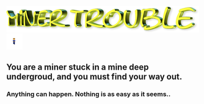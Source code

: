 ![Title Logo](https://github.com/Xquiset/Miner-Trouble/blob/master/Assets/Title%20Logo/image.png?raw=true)
![Character](https://github.com/Xquiset/Miner-Trouble/blob/master/Assets/Miner/sprite_miner0.png?raw=true)
## You are a miner stuck in a mine deep undergroud, and you must find your way out.
### Anything can happen. Nothing is as easy as it seems..
